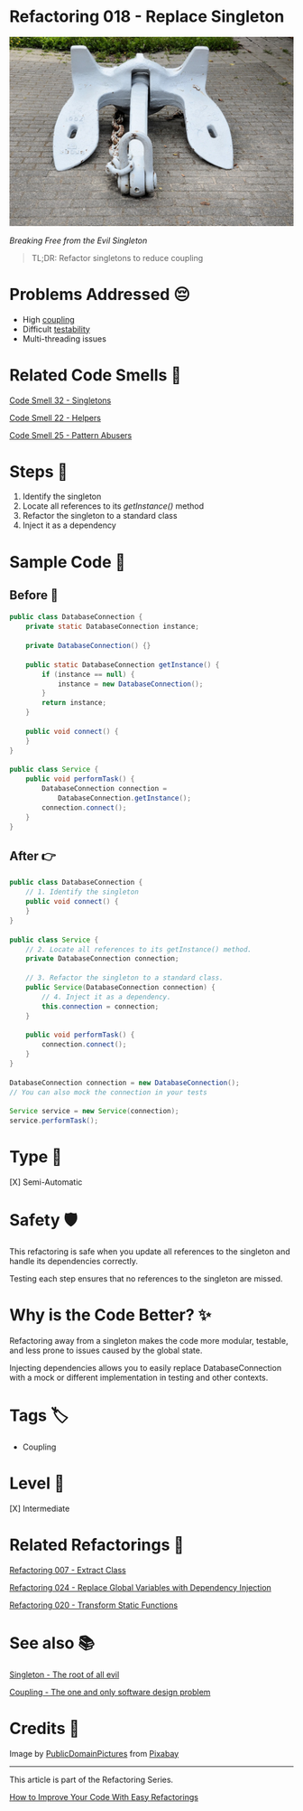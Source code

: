 # Refactoring 018 - Replace Singleton

![Refactoring 018 - Replace Singleton](Refactoring%20018%20-%20Replace%20Singleton.jpg)

*Breaking Free from the Evil Singleton*

> TL;DR: Refactor singletons to reduce coupling

# Problems Addressed 😔

- High [coupling](https://github.com/mcsee/Software-Design-Articles/tree/main/Articles/Theory/Coupling%20-%20The%20one%20and%20only%20software%20design%20problem/readme.md)
- Difficult [testability](https://github.com/mcsee/Software-Design-Articles/tree/main/Articles/Theory/Singleton%20-%20The%20root%20of%20all%20evil/readme.md)
- Multi-threading issues

# Related Code Smells 💨

[Code Smell 32 - Singletons](https://github.com/mcsee/Software-Design-Articles/tree/main/Articles/Code%20Smells/Code%20Smell%2032%20-%20Singletons/readme.md)

[Code Smell 22 - Helpers](https://github.com/mcsee/Software-Design-Articles/tree/main/Articles/Code%20Smells/Code%20Smell%2022%20-%20Helpers/readme.md)

[Code Smell 25 - Pattern Abusers](https://github.com/mcsee/Software-Design-Articles/tree/main/Articles/Code%20Smells/Code%20Smell%2025%20-%20Pattern%20Abusers/readme.md)

# Steps 👣 

1. Identify the singleton 
2. Locate all references to its *getInstance()* method
3. Refactor the singleton to a standard class
4. Inject it as a dependency

# Sample Code 📖

## Before 🚨 

<!-- [Gist Url](https://gist.github.com/mcsee/43f6accd32cfcfef4e1daf5d159c1394) -->

```java
public class DatabaseConnection {
    private static DatabaseConnection instance;

    private DatabaseConnection() {}

    public static DatabaseConnection getInstance() {
        if (instance == null) {
            instance = new DatabaseConnection();
        }
        return instance;
    }

    public void connect() { 
    }
}

public class Service {
    public void performTask() {
        DatabaseConnection connection = 
            DatabaseConnection.getInstance();
        connection.connect(); 
    }
}
```

## After 👉

<!-- [Gist Url](https://gist.github.com/mcsee/d52dafea0e452a5343045d47a4524510) -->

```java
public class DatabaseConnection {  
    // 1. Identify the singleton 
    public void connect() { 
    }
}

public class Service {
    // 2. Locate all references to its getInstance() method.
    private DatabaseConnection connection;

    // 3. Refactor the singleton to a standard class. 
    public Service(DatabaseConnection connection) {
        // 4. Inject it as a dependency.
        this.connection = connection;
    }

    public void performTask() {
        connection.connect(); 
    }
}

DatabaseConnection connection = new DatabaseConnection();
// You can also mock the connection in your tests

Service service = new Service(connection);
service.performTask();
```

# Type 📝

[X] Semi-Automatic

# Safety 🛡️

This refactoring is safe when you update all references to the singleton and handle its dependencies correctly. 

Testing each step ensures that no references to the singleton are missed.

# Why is the Code Better? ✨

Refactoring away from a singleton makes the code more modular, testable, and less prone to issues caused by the global state. 

Injecting dependencies allows you to easily replace DatabaseConnection with a mock or different implementation in testing and other contexts.
 
# Tags 🏷️

- Coupling

# Level 🔋

[X] Intermediate

# Related Refactorings 🔄

[Refactoring 007 - Extract Class](https://github.com/mcsee/Software-Design-Articles/tree/main/Articles/Refactorings/Refactoring%20007%20-%20Extract%20Class/readme.md)

[Refactoring 024 - Replace Global Variables with Dependency Injection](https://github.com/mcsee/Software-Design-Articles/tree/main/Articles/Refactorings/Refactoring%20024%20-%20Replace%20Global%20Variables%20with%20Dependency%20Injection/readme.md)

[Refactoring 020 - Transform Static Functions](https://github.com/mcsee/Software-Design-Articles/tree/main/Articles/Refactorings/Refactoring%20020%20-%20Transform%20Static%20Functions/readme.md)

# See also 📚

[Singleton - The root of all evil](https://github.com/mcsee/Software-Design-Articles/tree/main/Articles/Theory/Singleton%20-%20The%20root%20of%20all%20evil/readme.md)

[Coupling - The one and only software design problem](https://github.com/mcsee/Software-Design-Articles/tree/main/Articles/Theory/Coupling%20-%20The%20one%20and%20only%20software%20design%20problem/readme.md)

# Credits 🙏

Image by [PublicDomainPictures](https://pixabay.com/users/publicdomainpictures-14/) from [Pixabay](https://pixabay.com/)

* * * 

This article is part of the Refactoring Series.

[How to Improve Your Code With Easy Refactorings](https://github.com/mcsee/Software-Design-Articles/tree/main/Articles/Refactorings/How%20to%20Improve%20your%20Code%20With%20Easy%20Refactorings/readme.md)